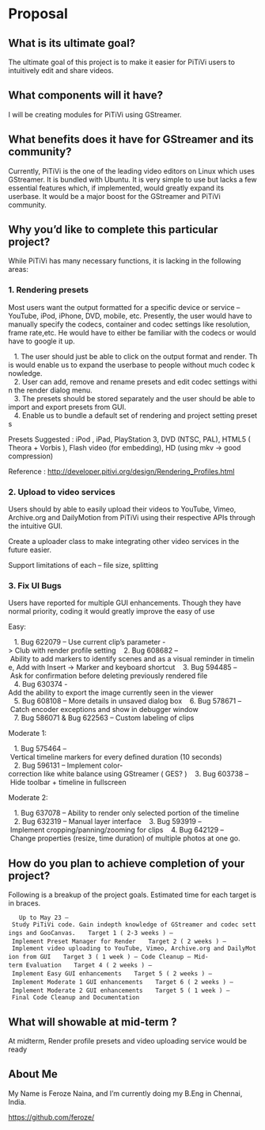 # Proposal

## What is its ultimate goal?

The ultimate goal of this project is to make it easier for PiTiVi users
to intuitively edit and share videos.

## What components will it have?

I will be creating modules for PiTiVi using GStreamer.

## What benefits does it have for GStreamer and its community?

Currently, PiTiVi is the one of the leading video editors on Linux which
uses GStreamer. It is bundled with Ubuntu. It is very simple to use but
lacks a few essential features which, if implemented, would greatly
expand its userbase. It would be a major boost for the GStreamer and
PiTiVi community.

## Why you’d like to complete this particular project?

While PiTiVi has many necessary functions, it is lacking in the
following areas:

### 1. Rendering presets

Most users want the output formatted for a specific device or service –
YouTube, iPod, iPhone, DVD, mobile, etc. Presently, the user would have
to manually specify the codecs, container and codec settings like
resolution, frame rate,etc. He would have to either be familiar with the
codecs or would have to google it up.

   1. The user should just be able to click on the output format and render. This would enable us to expand the userbase to people without much codec knowledge.
   2. User can add, remove and rename presets and edit codec settings within the render dialog menu.
   3. The presets should be stored separately and the user should be able to import and export presets from GUI.
   4. Enable us to bundle a default set of rendering and project setting presets

Presets Suggested : iPod , iPad, PlayStation 3, DVD (NTSC, PAL), HTML5 (
Theora + Vorbis ), Flash video (for embedding), HD (using mkv -&gt; good
compression)

Reference : http://developer.pitivi.org/design/Rendering_Profiles.html

### 2. Upload to video services

Users should by able to easily upload their videos to YouTube, Vimeo,
Archive.org and DailyMotion from PiTiVi using their respective APIs
through the intuitive GUI.

Create a uploader class to make integrating other video services in the
future easier.

Support limitations of each – file size, splitting

### 3. Fix UI Bugs

Users have reported for multiple GUI enhancements. Though they have
normal priority, coding it would greatly improve the easy of use

Easy:

   1. Bug 622079 – Use current clip’s parameter -> Club with render profile setting
   2. Bug 608682 – Ability to add markers to identify scenes and as a visual reminder in timeline, Add with Insert -> Marker and keyboard shortcut
   3. Bug 594485 – Ask for confirmation before deleting previously rendered file
   4. Bug 630374 -Add the ability to export the image currently seen in the viewer
   5. Bug 608108 – More details in unsaved dialog box
   6. Bug 578671 – Catch encoder exceptions and show in debugger window
   7. Bug 586071 & Bug 622563 – Custom labeling of clips

Moderate 1:

   1. Bug 575464 – Vertical timeline markers for every defined duration (10 seconds)
   2. Bug 596131 – Implement color-correction like white balance using GStreamer ( GES? )
   3. Bug 603738 – Hide toolbar + timeline in fullscreen

Moderate 2:

   1. Bug 637078 – Ability to render only selected portion of the timeline
   2. Bug 632319 – Manual layer interface
   3. Bug 593919 – Implement cropping/panning/zooming for clips
   4. Bug 642129 – Change properties (resize, time duration) of multiple photos at one go.

## How do you plan to achieve completion of your project?

Following is a breakup of the project goals. Estimated time for each
target is in braces.

`   Up to May 23 – Study PiTiVi code. Gain indepth knowledge of GStreamer and codec settings and GooCanvas.`
`   Target 1 ( 2-3 weeks ) – Implement Preset Manager for Render`
`   Target 2 ( 2 weeks ) – Implement video uploading to YouTube, Vimeo, Archive.org and DailyMotion from GUI`
`   Target 3 ( 1 week ) – Code Cleanup – Mid-term Evaluation`
`   Target 4 ( 2 weeks ) – Implement Easy GUI enhancements`
`   Target 5 ( 2 weeks ) – Implement Moderate 1 GUI enhancements`
`   Target 6 ( 2 weeks ) – Implement Moderate 2 GUI enhancements`
`   Target 5 ( 1 week ) – Final Code Cleanup and Documentation`

## What will showable at mid-term ?

At midterm, Render profile presets and video uploading service would be
ready

## About Me

My Name is Feroze Naina, and I’m currently doing my B.Eng in Chennai,
India.

<https://github.com/feroze/>
